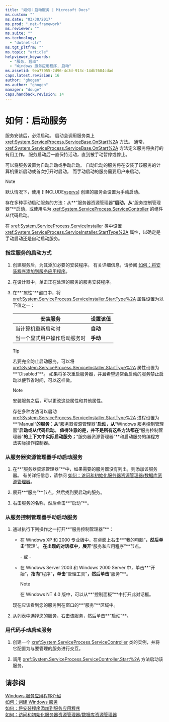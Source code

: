 ```yaml
---
title: "如何：启动服务 | Microsoft Docs"
ms.custom: ""
ms.date: "03/30/2017"
ms.prod: ".net-framework"
ms.reviewer: ""
ms.suite: ""
ms.technology: 
  - "dotnet-clr"
ms.tgt_pltfrm: ""
ms.topic: "article"
helpviewer_keywords: 
  - "服务, 启动"
  - "Windows 服务应用程序, 启动"
ms.assetid: 9ea77955-2d96-4c3d-913c-14db7604cdad
caps.latest.revision: 16
author: "ghogen"
ms.author: "ghogen"
manager: "douge"
caps.handback.revision: 14
---
```

# 如何：启动服务
服务安装后，必须启动。  启动会调用服务类上 <xref:System.ServiceProcess.ServiceBase.OnStart%2A> 方法。  通常，<xref:System.ServiceProcess.ServiceBase.OnStart%2A> 方法定义服务将执行的有用工作。  服务启动后一直保持活动，直到被手动暂停或停止。  
  
 可以将服务设置为自动启动或手动启动。  自动启动的服务将在安装了该服务的计算机重新启动或首次打开时启动。  而手动启动的服务需要用户来启动。  
  
> [!NOTE]
>  默认情况下，使用 [!INCLUDE[vsprvs](../../../includes/vsprvs-md.md)] 创建的服务会设置为手动启动。  
  
 存在多种手动启动服务的方法：从**“服务器资源管理器”**启动，从**“服务控制管理器”**启动，或使用名为 <xref:System.ServiceProcess.ServiceController> 的组件从代码启动。  
  
 在 <xref:System.ServiceProcess.ServiceInstaller> 类中设置 <xref:System.ServiceProcess.ServiceInstaller.StartType%2A> 属性，以确定是手动启动还是自动启动服务。  
  
### 指定服务的启动方式  
  
1.  创建服务后，为其添加必要的安装程序。  有关详细信息，请参阅 [如何：将安装程序添加到服务应用程序](../../../docs/framework/windows-services/how-to-add-installers-to-your-service-application.md)。  
  
2.  在设计器中，单击正在处理的服务的服务安装程序。  
  
3.  在**“属性”**窗口中，将 <xref:System.ServiceProcess.ServiceInstaller.StartType%2A> 属性设置为以下值之一：  
  
    |安装服务|设置该值|  
    |----------|----------|  
    |当计算机重新启动时|**自动**|  
    |当一个显式用户操作启动服务时|**手动**|  
  
    > [!TIP]
    >  若要完全防止启动服务，可以将 <xref:System.ServiceProcess.ServiceInstaller.StartType%2A> 属性设置为**“Disabled”**。  如果将多次重启服务器，并且希望通常会启动的服务禁止启动以便节省时间，可以这样做。  
  
    > [!NOTE]
    >  安装服务之后，可以更改这些属性和其他属性。  
  
     存在多种方法可以启动 <xref:System.ServiceProcess.ServiceInstaller.StartType%2A> 进程设置为**“Manual”**的服务：从**“服务器资源管理器”**启动，从**“Windows 服务控制管理器”**启动或从代码启动。  值得注意的是，并不是所有这些方法都在**“服务控制管理器”**的上下文中实际启动服务；**“服务器资源管理器”**和启动服务的编程方法实际操作控制器。  
  
### 从服务器资源管理器手动启动服务  
  
1.  在**“服务器资源管理器”**中，如果需要的服务器没有列出，则添加该服务器。  有关详细信息，请参阅 [如何：访问和初始化服务器资源管理器\/数据库资源管理器](../Topic/How%20to:%20Access%20and%20Initialize%20Server%20Explorer-Database%20Explorer.md)。  
  
2.  展开**“服务”**节点，然后找到要启动的服务。  
  
3.  右击服务的名称，然后单击**“启动”**。  
  
### 从服务控制管理器手动启动服务  
  
1.  通过执行下列操作之一打开**“服务控制管理器”**：  
  
    -   在 Windows XP 和 2000 专业版中，在桌面上右击**“我的电脑”**，然后单击**“管理”**。  在出现的对话框中，展开**“服务和应用程序”**节点。  
  
         \- 或 \-  
  
    -   在 Windows Server 2003 和 Windows 2000 Server 中，单击**“开始”**，指向**“程序”**，单击**“管理工具”**，然后单击**“服务”**。  
  
        > [!NOTE]
        >  在 Windows NT 4.0 版中，可以从**“控制面板”**中打开此对话框。  
  
     现在应该看到您的服务列在窗口的**“服务”**区域中。  
  
2.  从列表中选择您的服务，右击该服务，然后单击**“启动”**。  
  
### 用代码手动启动服务  
  
1.  创建一个 <xref:System.ServiceProcess.ServiceController> 类的实例，并将它配置为与要管理的服务进行交互。  
  
2.  调用 <xref:System.ServiceProcess.ServiceController.Start%2A> 方法启动该服务。  
  
## 请参阅  
 [Windows 服务应用程序介绍](../../../docs/framework/windows-services/introduction-to-windows-service-applications.md)   
 [如何：创建 Windows 服务](../../../docs/framework/windows-services/how-to-create-windows-services.md)   
 [如何：将安装程序添加到服务应用程序](../../../docs/framework/windows-services/how-to-add-installers-to-your-service-application.md)   
 [如何：访问和初始化服务器资源管理器\/数据库资源管理器](../Topic/How%20to:%20Access%20and%20Initialize%20Server%20Explorer-Database%20Explorer.md)